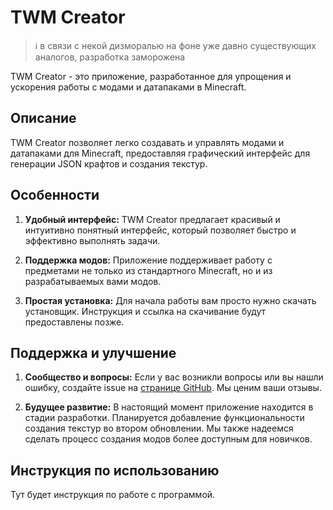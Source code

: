 # TWM Creator

> ℹ️ в связи с некой дизморалью на фоне уже давно существующих аналогов, разработка заморожена

TWM Creator - это приложение, разработанное для упрощения и ускорения работы с модами и датапаками в Minecraft.

## Описание

TWM Creator позволяет легко создавать и управлять модами и датапаками для Minecraft, предоставляя графический интерфейс для генерации JSON крафтов и создания текстур.

## Особенности

1. **Удобный интерфейс:** TWM Creator предлагает красивый и интуитивно понятный интерфейс, который позволяет быстро и эффективно выполнять задачи.

2. **Поддержка модов:** Приложение поддерживает работу с предметами не только из стандартного Minecraft, но и из разрабатываемых вами модов.

3. **Простая установка:** Для начала работы вам просто нужно скачать установщик. Инструкция и ссылка на скачивание будут предоставлены позже.

## Поддержка и улучшение

1. **Сообщество и вопросы:** Если у вас возникли вопросы или вы нашли ошибку, создайте issue на [странице GitHub](https://github.com/TWMhub/TWM-creator/issues). Мы ценим ваши отзывы.

2. **Будущее развитие:** В настоящий момент приложение находится в стадии разработки. Планируется добавление функциональности создания текстур во втором обновлении. Мы также надеемся сделать процесс создания модов более доступным для новичков.

## Инструкция по использованию

Тут будет инструкция по работе с программой.


